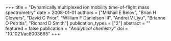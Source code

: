 +++
title = "Dynamically multiplexed ion mobility time-of-flight mass spectrometry"
date = 2008-01-01
authors = ["Mikhail E Belov", "Brian H Clowers", "David C Prior", "William F Danielson III", "Andrei V Liyu", "Brianne O Petritis", "Richard D Smith"]
publication_types = ["2"]
abstract = ""
featured = false
publication = "*Analytical chemistry*"
doi = "10.1021/ac8003665"
+++

